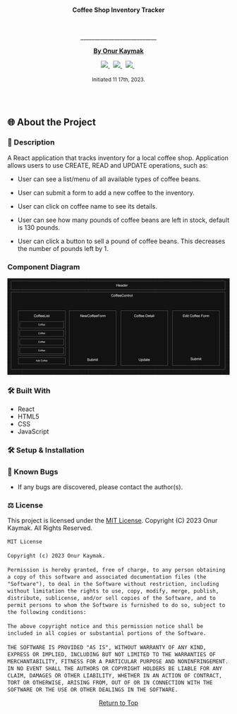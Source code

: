 <br>
<p align="center">
  <b>Coffee Shop Inventory Tracker</b>
</p>
<p align="center">
  
   <br>
    <!-- <a href="https://www.nps.gov/index.htm" style="display:flex;justify-content:center;">
        <img src="https://www.nps.gov/vafo/learn/kidsyouth/images/NPS-Arrowhead_v3.png" style="width:250px;height:250px;">
    </a> -->
    <p align="center">
      ___________________________
    </p>
    <!-- GitHub Link -->
    <p align="center">
        <a href="https://github.com/onurkaymak/inventory-tracker">
            <strong>By Onur Kaymak</strong>
        </a>
    </p>
    <!-- Project Shields -->
    <p align="center">
        <a href="https://github.com/onurkaymak/inventory-tracker/graphs/contributors">
            <img src="https://img.shields.io/github/contributors/onurkaymak/inventory-tracker.svg?style=plastic">
        </a>
        &nbsp;
        <a href="https://github.com/onurkaymak/inventory-tracker/stargazers">
            <img src="https://img.shields.io/github/stars/onurkaymak/inventory-tracker.svg?color=yellow&style=plastic">
        </a>
        &nbsp;
        <a href="https://github.com/onurkaymak/inventory-tracker/issues">
            <img src="https://img.shields.io/github/issues/onurkaymak/inventory-tracker?style=plastic">
        </a>
        &nbsp;
    </p>    
</p>

<p align="center">
  <small>Initiated 11 17th, 2023.</small>
</p>
<br/>
<br/>

## 🌐 About the Project

### 📖 Description
A React application that tracks inventory for a local coffee shop. Application allows users to use CREATE, READ and UPDATE operations, such as:

* User can see a list/menu of all available types of coffee beans.

* User can submit a form to add a new coffee to the inventory.

* User can click on coffee name to see its details.

* User can see how many pounds of coffee beans are left in stock, default is 130 pounds.

* User can  click a button to sell a pound of coffee beans. This decreases the number of pounds left by 1. 

### Component Diagram

![Alt text](<component diagram.png>)

### 🛠 Built With

* React
* HTML5
* CSS
* JavaScript

### 🛠 Setup & Installation




### 🦠 Known Bugs

* If any bugs are discovered, please contact the author(s).


### ⚖️ License

This project is licensed under the [MIT License](https://opensource.org/licenses/MIT). Copyright (C) 2023 Onur Kaymak. All Rights Reserved.

```
MIT License

Copyright (c) 2023 Onur Kaymak.

Permission is hereby granted, free of charge, to any person obtaining a copy of this software and associated documentation files (the "Software"), to deal in the Software without restriction, including without limitation the rights to use, copy, modify, merge, publish, distribute, sublicense, and/or sell copies of the Software, and to permit persons to whom the Software is furnished to do so, subject to the following conditions:

The above copyright notice and this permission notice shall be included in all copies or substantial portions of the Software.

THE SOFTWARE IS PROVIDED "AS IS", WITHOUT WARRANTY OF ANY KIND, EXPRESS OR IMPLIED, INCLUDING BUT NOT LIMITED TO THE WARRANTIES OF MERCHANTABILITY, FITNESS FOR A PARTICULAR PURPOSE AND NONINFRINGEMENT. IN NO EVENT SHALL THE AUTHORS OR COPYRIGHT HOLDERS BE LIABLE FOR ANY CLAIM, DAMAGES OR OTHER LIABILITY, WHETHER IN AN ACTION OF CONTRACT, TORT OR OTHERWISE, ARISING FROM, OUT OF OR IN CONNECTION WITH THE SOFTWARE OR THE USE OR OTHER DEALINGS IN THE SOFTWARE.
```
<center><a href="#">Return to Top</a></center>